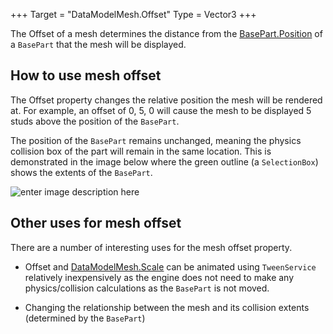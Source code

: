 +++
Target = "DataModelMesh.Offset"
Type = Vector3
+++

The Offset of a mesh determines the distance from the [BasePart.Position](https://developer.roblox.com/api-reference/property/BasePart/Position) of a `BasePart` that the mesh will be displayed.## How to use mesh offsetThe Offset property changes the relative position the mesh will be rendered at. For example, an offset of 0, 5, 0 will cause the mesh to be displayed 5 studs above the position of the `BasePart`.The position of the `BasePart` remains unchanged, meaning the physics collision box of the part will remain in the same location. This is demonstrated in the image below where the green outline (a `SelectionBox`) shows the extents of the `BasePart`.![enter image description here][1]## Other uses for mesh offsetThere are a number of interesting uses for the mesh offset property. - Offset and [DataModelMesh.Scale](https://developer.roblox.com/api-reference/property/DataModelMesh/Scale) can be animated using `TweenService` relatively inexpensively as the engine does not need to make any physics/collision calculations as the `BasePart` is not moved. - Changing the relationship between the mesh and its collision extents (determined by the `BasePart`)[1]: https://developer.roblox.com/assets/bltd3942dca6b981850/OffsetAnim.gif